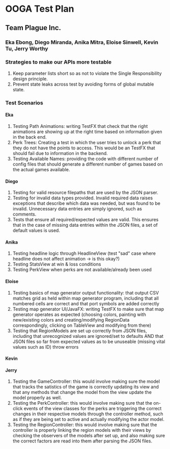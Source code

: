 # OOGA Test Plan
## Team Plague Inc.
### Eka Ebong, Diego Miranda, Anika Mitra, Eloise Sinwell, Kevin Tu, Jerry Worthy

### Strategies to make our APIs more testable
1. Keep parameter lists short so as not to violate the Single Responsibility design principle. 
2. Prevent state leaks across test by avoiding forms of global mutable state.

### Test Scenarios

#### Eka
1. Testing Path Animations: writing TestFX that check that the right animations are showing up at the right time based on information given in the back end.
2. Perk Trees: Creating a test in which the user tries to unlock a perk that they do not have the points to access. This would
   be an TestFX that should fail due to information in the backend.
3. Testing Available Names: providing the code with different number of config files that should generate a different number of games based on the actual games available.

#### Diego
1. Testing for valid resource filepaths that are used by the JSON parser.
2. Testing for invalid data types provided. Invalid required data raises exceptions that describe which
data was needed, but was found to be invalid. Unnecessary data entries are simply ignored, such as comments.
3. Tests that ensure all required/expected values are valid. This ensures that in the case of missing 
data entries within the JSON files, a set of default values is used.

#### Anika
1. Testing headline logic through HeadlineView (test "sad" case where headline does not affect animation -> is this okay?)
2. Testing StatsView at win & loss conditions
3. Testing PerkView when perks are not available/already been used

#### Eloise
1. Testing basics of map generator output functionality: that output CSV matches grid as held within map generator program, including that all numbered cells are correct and that port symbols are added correctly
2. Testing map generator UI/JavaFX: writing TestFX to make sure that map generator operates as expected (choosing colors, painting with new/existing colors and creating/modifying RegionData correspondingly, clicking on TableView and modifying from there)
3. Testing that RegionModels are set up correctly from JSON files, including that unrecognized values are ignored/set to defaults AND that JSON files so far from expected values as to be unuseable (missing vital values such as ID) throw errors

#### Kevin

#### Jerry
1. Testing the GameController: this would involve making sure the model that tracks the satistics of the game
    is correctly updating its view and that any methods that change the model from the view update the model
   properly as well.
2. Testing the PerkController: this would involve making sure that the on-click events of the
    view classes for the perks are triggering the correct changes in their respective models through
   the controller method, such as if they are being set to active and actually modifying the actor 
    model.
3. Testing the RegionController: this would involve making sure that the controller is properly
   linking the region models with their views by checking the observers of the models after set up,
   and also making sure the correct factors are read into them after parsing the JSON files.